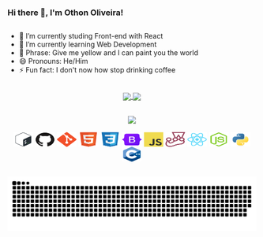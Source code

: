 ### Hi there 👋, I'm Othon Oliveira!

##


- 🔭 I’m currently studing Front-end with React
- 🌱 I’m currently learning Web Development
- 💬 Phrase: Give me yellow and I can paint you the world
- 😄 Pronouns: He/Him
- ⚡ Fun fact: I don't now how stop drinking coffee
 
 
 ##
 
 
<div align="center" style="display: inline_block">
  <a href="https://github.com/othonoliveira">
   <img height="200px" align="center" src="https://real-time-stats-1z8k.vercel.app/api?username=othonoliveira&theme=dracula&show_icons=true&count_private=true&show_icons=true&include_all_commits=true" />
  </a>
  <a href="https://github.com/othonoliveira">
   <img height="200px" align="center" src="https://real-time-stats-1z8k.vercel.app/api/top-langs/?username=anuraghazra&layout=compact&theme=dracula&langs_count=10" />
  </a>
</div>


##


<div align="center">
 <img align="center" width="120px" src="https://img.shields.io/static/v1?label=&message=My Stacks&color=blueviolet&style=for-the-badge"/>
 <div style="display: inline_block"><br>
   <img align="center" height="30" width="40" src="https://raw.githubusercontent.com/devicons/devicon/master/icons/bash/bash-original.svg">
   <img align="center" height="30" width="40" src="https://raw.githubusercontent.com/devicons/devicon/master/icons/github/github-original.svg">
   <img align="center" height="30" width="40" src="https://raw.githubusercontent.com/devicons/devicon/master/icons/git/git-original.svg">
   <img align="center" height="30" width="40" src="https://raw.githubusercontent.com/devicons/devicon/master/icons/html5/html5-original.svg">
   <img align="center" height="30" width="40" src="https://raw.githubusercontent.com/devicons/devicon/master/icons/css3/css3-original.svg">
   <img align="center" height="30" width="40" src="https://raw.githubusercontent.com/devicons/devicon/master/icons/bootstrap/bootstrap-original.svg">
   <img align="center" height="30" width="40" src="https://raw.githubusercontent.com/devicons/devicon/master/icons/javascript/javascript-original.svg">
   <img align="center" height="30" width="40" src="https://raw.githubusercontent.com/devicons/devicon/master/icons/jest/jest-plain.svg">
   <img align="center" height="30" width="40" src="https://raw.githubusercontent.com/devicons/devicon/master/icons/react/react-original.svg">
   <img align="center" height="30" width="40" src="https://raw.githubusercontent.com/devicons/devicon/master/icons/nodejs/nodejs-original.svg">
   <img align="center" height="30" width="40" src="https://raw.githubusercontent.com/devicons/devicon/master/icons/python/python-original.svg">
   <img align="center" height="30" width="40" src="https://raw.githubusercontent.com/devicons/devicon/master/icons/cplusplus/cplusplus-original.svg">
 </div>
</div>


##
<div align="center">
 <img src="https://github.com/othonoliveira/othonoliveira/blob/output/github-contribution-grid-snake.svg"/>
</div>
